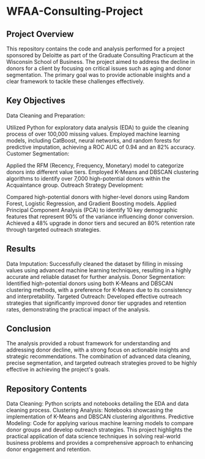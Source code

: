 # WFAA-Consulting-Project
## Project Overview
This repository contains the code and analysis performed for a project sponsored by Deloitte as part of the Graduate Consulting Practicum at the Wisconsin School of Business. The project aimed to address the decline in donors for a client by focusing on critical issues such as aging and donor segmentation. The primary goal was to provide actionable insights and a clear framework to tackle these challenges effectively.

## Key Objectives
Data Cleaning and Preparation:

Utilized Python for exploratory data analysis (EDA) to guide the cleaning process of over 100,000 missing values.
Employed machine learning models, including CatBoost, neural networks, and random forests for predictive imputation, achieving a ROC AUC of 0.94 and an 82% accuracy.
Customer Segmentation:

Applied the RFM (Recency, Frequency, Monetary) model to categorize donors into different value tiers.
Employed K-Means and DBSCAN clustering algorithms to identify over 7,000 high-potential donors within the Acquaintance group.
Outreach Strategy Development:

Compared high-potential donors with higher-level donors using Random Forest, Logistic Regression, and Gradient Boosting models.
Applied Principal Component Analysis (PCA) to identify 10 key demographic features that represent 90% of the variance influencing donor conversion.
Achieved a 48% upgrade in donor tiers and secured an 80% retention rate through targeted outreach strategies.
## Results
Data Imputation: Successfully cleaned the dataset by filling in missing values using advanced machine learning techniques, resulting in a highly accurate and reliable dataset for further analysis.
Donor Segmentation: Identified high-potential donors using both K-Means and DBSCAN clustering methods, with a preference for K-Means due to its consistency and interpretability.
Targeted Outreach: Developed effective outreach strategies that significantly improved donor tier upgrades and retention rates, demonstrating the practical impact of the analysis.
## Conclusion
The analysis provided a robust framework for understanding and addressing donor decline, with a strong focus on actionable insights and strategic recommendations. The combination of advanced data cleaning, precise segmentation, and targeted outreach strategies proved to be highly effective in achieving the project's goals.

## Repository Contents
Data Cleaning: Python scripts and notebooks detailing the EDA and data cleaning process.
Clustering Analysis: Notebooks showcasing the implementation of K-Means and DBSCAN clustering algorithms.
Predictive Modeling: Code for applying various machine learning models to compare donor groups and develop outreach strategies.
This project highlights the practical application of data science techniques in solving real-world business problems and provides a comprehensive approach to enhancing donor engagement and retention.
